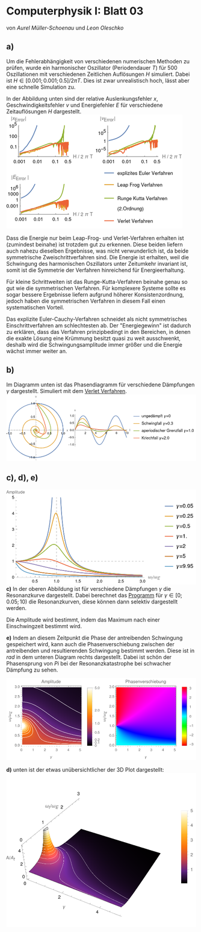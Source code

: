 # Computerphysik I: Blatt 03

von *Aurel Müller-Schoenau* und *Leon Oleschko*

## a)
Um die Fehlerabhängigkeit von verschiedenen numerischen Methoden zu prüfen, wurde ein harmonischer Oszillator (Periodendauer $T$) für $500$ Oszillationen mit verschiedenen Zeitlichen Auflösungen $H$ simuliert. Dabei ist $H\in[0.001;0.001;0.5]/2\pi T$. 
Dies ist zwar unrealistisch hoch, lässt aber eine schnelle Simulation zu.

In der Abbildung unten sind der relative Auslenkungsfehler $x$, Geschwindigkeitsfehler $v$ und Energiefehler $E$ für verschiedene Zeitauflösungen $H$ dargestellt.
![Error vs H](A_plot.png)

Dass die Energie nur beim Leap-Frog- und Verlet-Verfahren erhalten ist (zumindest beinahe) ist trotzdem gut zu erkennen.
Diese beiden liefern auch nahezu dieselben Ergebnisse, was nicht verwunderlich ist, da beide symmetrische Zweischrittverfahren sind. Die Energie ist erhalten, weil die Schwingung des harmonischen Oszillators unter Zeitumkehr invariant ist, somit ist die Symmetrie der Verfahren hinreichend für Energieerhaltung.

Für kleine Schrittweiten ist das Runge-Kutta-Verfahren beinahe genau so gut wie die symmetrischen Verfahren. Für komplexere Systeme sollte es sogar bessere Ergebnisse liefern aufgrund höherer Konsistenzordnung, jedoch haben die symmetrischen Verfahren in diesem Fall einen systematischen Vorteil.

Das explizite Euler-Cauchy-Verfahren schneidet als nicht symmetrisches Einschrittverfahren am schlechtesten ab. Der "Energiegewinn" ist dadurch zu erklären, dass das Verfahren prinzipbedingt in den Bereichen, in denen die exakte Lösung eine Krümmung besitzt quasi zu weit ausschwenkt, deshalb wird die Schwingungsamplitude immer größer und die Energie wächst immer weiter an.

## b)

Im Diagramm unten ist das Phasendiagramm für verschiedene Dämpfungen $\gamma$ dargestellt. Simuliert mit dem [Verlet Verfahren](C_Erzwungen.c).
![Phasendiagram für verschieden Dämpfungen](B_Phase.png)

## c), d), e)

![Resonanzkurve für verschiedenen Dämpfungen](C_Seite.png)
**c)** In der oberen Abbildung ist für verschiedene Dämpfungen $\gamma$ die Resonanzkurve dargestellt. Dabei berechnet das [Programm](C_Erzwungen.c) für $\gamma\in [0;0.05;10)$ die Resonanzkurven, diese können dann selektiv dargestellt werden.

Die Amplitude wird bestimmt, indem das Maximum nach einer Einschwingzeit bestimmt wird.

**e)** Indem an diesem Zeitpunkt die Phase der antreibenden Schwingung gespeichert wird, kann auch die Phasenverschiebung zwischen der antreibenden und resultierenden Schwingung bestimmt werden.
Diese ist in $rad$ in dem unteren Diagram rechts dargestellt.
Dabei ist schön der Phasensprung von $Pi$ bei der Resonanzkatastrophe bei schwacher Dämpfung zu sehen.

![Amplitude und Phasendarstellung](C_Plot.png)

**d)** unten ist der etwas unübersichtlicher der 3D Plot dargestellt:
![](C_3D.png)
